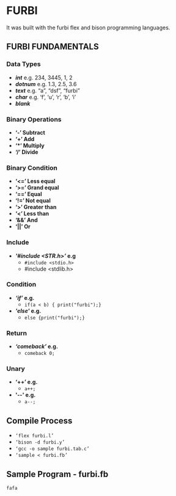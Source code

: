 # FURBI

It was built with the furbi flex and bison programming languages.

## FURBI FUNDAMENTALS

### Data Types
-  ***int*** e.g. 234, 3445, 1, 2
-  ***dotnum*** e.g. 1.3, 2.5, 3.6
-  ***text*** e.g. “a”, “dsf”, “furbi”
-  ***char*** e.g. ‘f’, ‘u’, ‘r’, ‘b’, ‘i’
- ***blank***

### Binary Operations
- **‘-’  Subtract**
- **‘+’ Add**
- **‘*’  Multiply**
- **‘/’ Divide**

### Binary Condition
- **‘<=’ Less equal**
- **‘>=’ Grand equal**
- **‘==’ Equal**
- **‘!=’ Not equal**
- **‘>’  Greater than**
- **‘<’  Less than**
- **‘&&’ And**
- **‘||’ Or**

### Include
- ***'#include <STR.h>’*  e.g**
	- `#include <stdio.h>`
	- #include <stdlib.h>

### Condition
- ***‘if’* e.g.**
	- `if(a < b) { print("furbi");}`
- ***'else'* e.g.**
	- `else {print("furbi");}`

### Return
- ***‘comeback’*  e.g.**
	- `comeback 0;`

### Unary
- **‘++’  e.g.**
	- `a++;`
- **'--' e.g.**
	- `a--;`

## Compile Process
- `‘flex furbi.l’`
- `‘bison -d furbi.y’`
- `‘gcc -o sample furbi.tab.c’`
- `‘sample < furbi.fb’`

## Sample Program - furbi.fb
`fafa`



